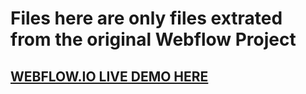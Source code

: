 # Files here are only files extrated from the original Webflow Project

## [WEBFLOW.IO LIVE DEMO HERE](https://simple-coffee-listing.webflow.io/)
